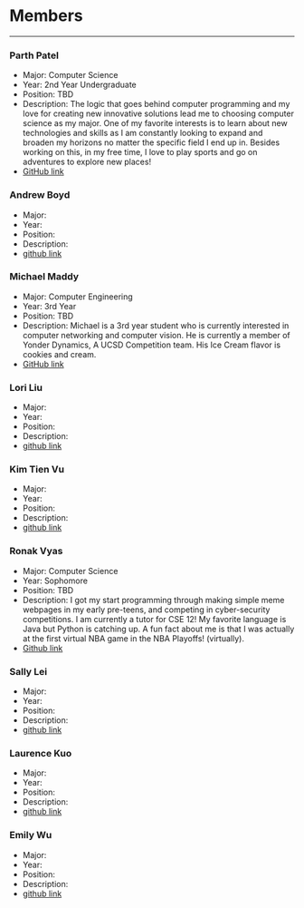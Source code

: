 # Members
---
### Parth Patel
 - Major: Computer Science
 - Year: 2nd Year Undergraduate 
 - Position: TBD
 - Description: The logic that goes behind computer programming and my love for creating new innovative solutions lead me to choosing computer science as my major. One of my favorite interests is to learn about new technologies and skills as I am constantly looking to expand and broaden my horizons no matter the specific field I end up in. Besides working on this, in my free time, I love to play sports and go on adventures to explore new places!
 - [GitHub link](https://github.com/parthpatel2019)

### Andrew Boyd
 - Major:
 - Year:
 - Position:
 - Description: 
 - [github link]()

### Michael Maddy
 - Major: Computer Engineering
 - Year: 3rd Year
 - Position: TBD
 - Description: Michael is a 3rd year student who is currently interested in
  computer networking and computer vision. He is currently a member of Yonder
  Dynamics, A UCSD Competition team. His Ice Cream flavor is cookies and cream.
 - [GitHub link](https://github.com/Michaelmvv/)


### Lori Liu
 - Major:
 - Year:
 - Position:
 - Description: 
 - [github link]()

### Kim Tien Vu
 - Major:
 - Year:
 - Position:
 - Description: 
 - [github link]()

### Ronak Vyas
 - Major: Computer Science
 - Year: Sophomore
 - Position: TBD
 - Description: I got my start programming through making simple meme webpages in my early pre-teens, and competing in cyber-security competitions. I am currently a tutor for CSE 12! My favorite language is Java but Python is catching up. A fun fact about me is that I was actually at the first virtual NBA game in the NBA Playoffs! (virtually). 
 - [Github link](https://github.com/LiLronV)

### Sally Lei
 - Major:
 - Year:
 - Position:
 - Description: 
 - [github link]()

### Laurence Kuo
 - Major:
 - Year:
 - Position:
 - Description: 
 - [github link]()

### Emily Wu
 - Major:
 - Year:
 - Position:
 - Description: 
 - [github link]() 